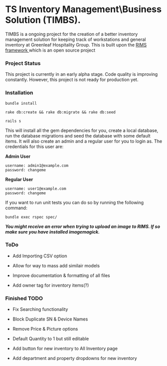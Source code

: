 # TS Inventory Management\Business Solution (TIMBS).

TIMBS is a ongoing project for the creation of a better inventory management solution for keeping track of workstations and general inventory at Greenleaf Hospitality Group. This is built upon the [RIMS framework ](https://github.com/DamageStudios/rims) which is an open source project


### Project Status
This project is currently in an early alpha stage. Code quality is improving constantly. However, this project is not ready for production yet.

### Installation

`bundle install`

`rake db:create && rake db:migrate && rake db:seed`

`rails s`

This will install all the gem dependencies for you, create a local database, run the database migrations and seed the database with some default items. It will also create an admin and a regular user for you to login as. The credentials for this user are:

**Admin User**
```
username: admin1@example.com
password: changeme
```
**Regular User**
```
username: user1@example.com
password: changeme
```

If you want to run unit tests you can do so by running the following command:

`bundle exec rspec spec/`

***You might receive an error when trying to upload an image to RIMS. If so make sure you have installed imagemagick.***

### ToDo

* Add Importing CSV option

* Allow for way to mass add similair models

* Improve documentation & formatting of all files

* Add owner tag for inventory items(?)

### Finished TODO

* Fix Searching functionality

* Block Duplicate SN & Device Names

* Remove Price & Picture options

* Default Quantity to 1 but still editable

* Add button for new inventory to All Inventory page

* Add department and property dropdowns for new inventory
